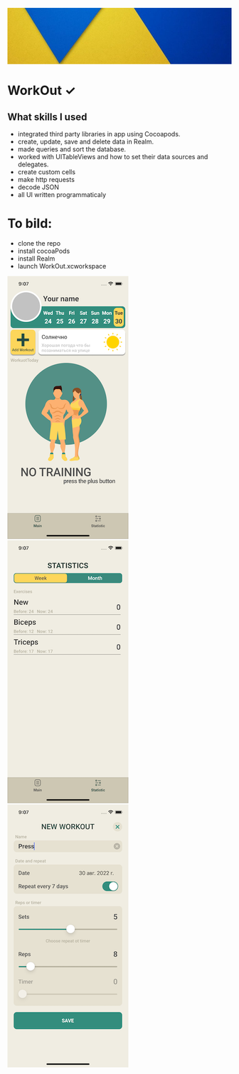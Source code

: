 ![DV](Documentation/backGround.png)


# WorkOut ✓


## What skills I used

* integrated third party libraries in app using Cocoapods.
* create, update, save and delete data in Realm.
* made queries and sort the database.
* worked with UITableViews and how to set their data sources and delegates.
* create custom cells
* make http requests 
* decode JSON
* all UI written programmaticaly 



# To bild:
- clone the repo
- install cocoaPods
- install Realm
- launch WorkOut.xcworkspace


![DV](Documentation/screen_1.png)
![DV](Documentation/screen_2.png)
![DV](Documentation/screen_3.png)
